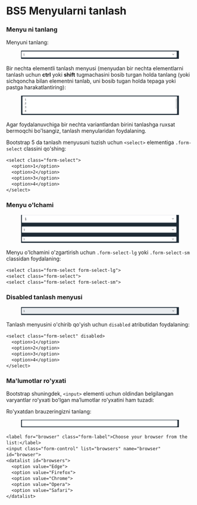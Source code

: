# BS5 Menyularni tanlash

### Menyu ni tanlang

Menyuni tanlang:

<figure><img src="../../.gitbook/assets/image (719).png" alt=""><figcaption></figcaption></figure>

Bir nechta elementli tanlash menyusi (menyudan bir nechta elementlarni tanlash uchun **ctrl** yoki **shift** tugmachasini bosib turgan holda tanlang (yoki sichqoncha bilan elementni tanlab, uni bosib tugan holda tepaga yoki pastga harakatlantiring):

<figure><img src="../../.gitbook/assets/image (689).png" alt=""><figcaption></figcaption></figure>

Agar foydalanuvchiga bir nechta variantlardan birini tanlashga ruxsat bermoqchi bo'lsangiz, tanlash menyularidan foydalaning.

Bootstrap 5 da tanlash menyusuni tuzish uchun `<select>` elementiga `.form-select` classini qo'shing:

```
<select class="form-select">
  <option>1</option>
  <option>2</option>
  <option>3</option>
  <option>4</option>
</select>
```

### Menyu o'lchami

<figure><img src="../../.gitbook/assets/image (681).png" alt=""><figcaption></figcaption></figure>

Menyu o'lchamini o'zgartirish uchun `.form-select-lg` yoki `.form-select-sm` classidan foydalaning:

```
<select class="form-select form-select-lg">
<select class="form-select">
<select class="form-select form-select-sm">
```

### Disabled tanlash menyusi

<figure><img src="../../.gitbook/assets/image (552).png" alt=""><figcaption></figcaption></figure>

Tanlash menyusini o'chirib qo'yish uchun `disabled` atributidan foydalaning:

```
<select class="form-select" disabled>
  <option>1</option>
  <option>2</option>
  <option>3</option>
  <option>4</option>
</select>
```

### Ma'lumotlar ro'yxati

Bootstrap shuningdek, `<input>` elementi uchun oldindan belgilangan varyantlar roʻyxati boʻlgan maʼlumotlar roʻyxatini ham tuzadi:

Ro'yxatdan brauzeringizni tanlang:&#x20;

<figure><img src="../../.gitbook/assets/image (665).png" alt=""><figcaption></figcaption></figure>

```
<label for="browser" class="form-label">Choose your browser from the list:</label>
<input class="form-control" list="browsers" name="browser" id="browser">
<datalist id="browsers">
  <option value="Edge">
  <option value="Firefox">
  <option value="Chrome">
  <option value="Opera">
  <option value="Safari">
</datalist>
```
